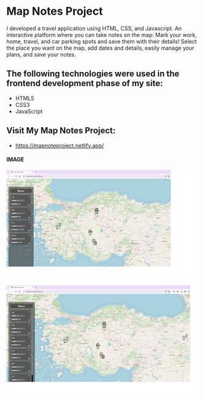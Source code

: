 <h1>Map Notes Project</h1>

I developed a travel application using HTML, CSS, and Javascript. An interactive platform where you can take notes on the map: Mark your work, home, travel, and car parking spots and save them with their details! Select the place you want on the map, add dates and details, easily manage your plans, and save your notes.

<h2> The following technologies were used in the frontend development phase of my site: </h2>

- HTML5
- CSS3
- JavaScript

<h2> Visit My Map Notes Project: </h2>

- https://mapnoteproject.netlify.app/

<h4>IMAGE</h4>

![](images/project-image1.png)

![](images/project-image2.png)


